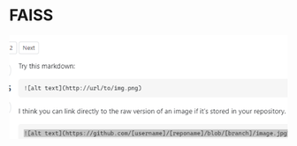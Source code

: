 # FAISS

![alt text](https://github.com/vvguard/notes/blob/main/image.png?raw=true)

<!---  hello -->
